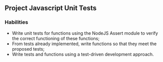 ## Project Javascript Unit Tests 

### Habilities

- Write unit tests for functions using the NodeJS Assert module to verify the correct functioning of these functions;
- From tests already implemented, write functions so that they meet the proposed tests;
- Write tests and functions using a test-driven development approach.